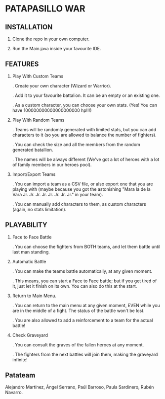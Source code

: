 # PATAPASILLO WAR

## INSTALLATION

1. Clone the repo in your own computer.

2. Run the Main.java inside your favourite IDE.

## FEATURES

1. Play With Custom Teams

   . Create your own character (Wizard or Warrior).
  
   . Add it to your favourite battalion. It can be an empty or an existing one.
   
   . As a custom character, you can choose your own stats. (Yes! You can have 100000000000000000000 hp!!!)

2. Play With Random Teams

   . Teams will be randomly generated with limited stats, but you can add characters to it (so you are allowed to balance the number of fighters).
  
   . You can check the size and all the members from the random generated batallion.
   
   . The names will be always different (We've got a lot of heroes with a lot of family members in our heroes pool). 
  
3. Import/Export Teams

   . You can import a team as a CSV file, or also export one that you are playing with (maybe because you got the astonishing "Mara la de la Vara Jr. Jr. Jr. Jr. Jr. Jr. Jr. Jr." in your team).
   
   . You can manually add characters to them, as custom characters (again, no stats limitation).

## PLAYABILITY

1. Face to Face Battle

   . You can choose the fighters from BOTH teams, and let them battle until last man standing.
   
2. Automatic Battle

   . You can make the teams battle automatically, at any given moment. 
   
   . This means, you can start a Face to Face battle; but if you get tired of it, just let it finish on its own. You can also do this at the start.
   
3. Return to Main Menu.
   
   . You can return to the main menu at any given moment, EVEN while you are in the middle of a fight. The status of the battle won't be lost.
   
   . You are also allowed to add a reinforcement to a team for the actual battle!
   
4. Check Graveyard

   . You can consult the graves of the fallen heroes at any moment.
   
   . The fighters from the next battles will join them, making the graveyard infinite!
   

## Patateam
Alejandro Martínez, Ángel Serrano, Paúl Barroso, Paula Sardinero, Rubén Navarro. 
